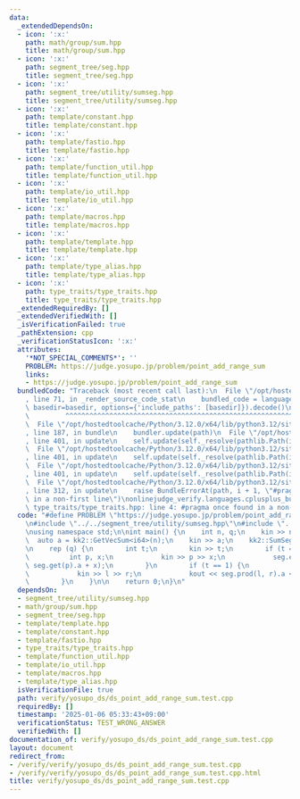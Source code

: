 ```yaml
---
data:
  _extendedDependsOn:
  - icon: ':x:'
    path: math/group/sum.hpp
    title: math/group/sum.hpp
  - icon: ':x:'
    path: segment_tree/seg.hpp
    title: segment_tree/seg.hpp
  - icon: ':x:'
    path: segment_tree/utility/sumseg.hpp
    title: segment_tree/utility/sumseg.hpp
  - icon: ':x:'
    path: template/constant.hpp
    title: template/constant.hpp
  - icon: ':x:'
    path: template/fastio.hpp
    title: template/fastio.hpp
  - icon: ':x:'
    path: template/function_util.hpp
    title: template/function_util.hpp
  - icon: ':x:'
    path: template/io_util.hpp
    title: template/io_util.hpp
  - icon: ':x:'
    path: template/macros.hpp
    title: template/macros.hpp
  - icon: ':x:'
    path: template/template.hpp
    title: template/template.hpp
  - icon: ':x:'
    path: template/type_alias.hpp
    title: template/type_alias.hpp
  - icon: ':x:'
    path: type_traits/type_traits.hpp
    title: type_traits/type_traits.hpp
  _extendedRequiredBy: []
  _extendedVerifiedWith: []
  _isVerificationFailed: true
  _pathExtension: cpp
  _verificationStatusIcon: ':x:'
  attributes:
    '*NOT_SPECIAL_COMMENTS*': ''
    PROBLEM: https://judge.yosupo.jp/problem/point_add_range_sum
    links:
    - https://judge.yosupo.jp/problem/point_add_range_sum
  bundledCode: "Traceback (most recent call last):\n  File \"/opt/hostedtoolcache/Python/3.12.0/x64/lib/python3.12/site-packages/onlinejudge_verify/documentation/build.py\"\
    , line 71, in _render_source_code_stat\n    bundled_code = language.bundle(stat.path,\
    \ basedir=basedir, options={'include_paths': [basedir]}).decode()\n          \
    \         ^^^^^^^^^^^^^^^^^^^^^^^^^^^^^^^^^^^^^^^^^^^^^^^^^^^^^^^^^^^^^^^^^^^^^^^^^^^^^^^^^\n\
    \  File \"/opt/hostedtoolcache/Python/3.12.0/x64/lib/python3.12/site-packages/onlinejudge_verify/languages/cplusplus.py\"\
    , line 187, in bundle\n    bundler.update(path)\n  File \"/opt/hostedtoolcache/Python/3.12.0/x64/lib/python3.12/site-packages/onlinejudge_verify/languages/cplusplus_bundle.py\"\
    , line 401, in update\n    self.update(self._resolve(pathlib.Path(included), included_from=path))\n\
    \  File \"/opt/hostedtoolcache/Python/3.12.0/x64/lib/python3.12/site-packages/onlinejudge_verify/languages/cplusplus_bundle.py\"\
    , line 401, in update\n    self.update(self._resolve(pathlib.Path(included), included_from=path))\n\
    \  File \"/opt/hostedtoolcache/Python/3.12.0/x64/lib/python3.12/site-packages/onlinejudge_verify/languages/cplusplus_bundle.py\"\
    , line 401, in update\n    self.update(self._resolve(pathlib.Path(included), included_from=path))\n\
    \  File \"/opt/hostedtoolcache/Python/3.12.0/x64/lib/python3.12/site-packages/onlinejudge_verify/languages/cplusplus_bundle.py\"\
    , line 312, in update\n    raise BundleErrorAt(path, i + 1, \"#pragma once found\
    \ in a non-first line\")\nonlinejudge_verify.languages.cplusplus_bundle.BundleErrorAt:\
    \ type_traits/type_traits.hpp: line 4: #pragma once found in a non-first line\n"
  code: "#define PROBLEM \"https://judge.yosupo.jp/problem/point_add_range_sum\"\n\
    \n#include \"../../segment_tree/utility/sumseg.hpp\"\n#include \"../../template/template.hpp\"\
    \nusing namespace std;\n\nint main() {\n    int n, q;\n    kin >> n >> q;\n  \
    \  auto a = kk2::GetVecSum<i64>(n);\n    kin >> a;\n    kk2::SumSeg<i64> seg(a);\n\
    \n    rep (q) {\n        int t;\n        kin >> t;\n        if (t == 0) {\n  \
    \          int p, x;\n            kin >> p >> x;\n            seg.emplace_set(p,\
    \ seg.get(p).a + x);\n        }\n        if (t == 1) {\n            int l, r;\n\
    \            kin >> l >> r;\n            kout << seg.prod(l, r).a << \"\\n\";\n\
    \        }\n    }\n\n    return 0;\n}\n"
  dependsOn:
  - segment_tree/utility/sumseg.hpp
  - math/group/sum.hpp
  - segment_tree/seg.hpp
  - template/template.hpp
  - template/constant.hpp
  - template/fastio.hpp
  - type_traits/type_traits.hpp
  - template/function_util.hpp
  - template/io_util.hpp
  - template/macros.hpp
  - template/type_alias.hpp
  isVerificationFile: true
  path: verify/yosupo_ds/ds_point_add_range_sum.test.cpp
  requiredBy: []
  timestamp: '2025-01-06 05:33:43+09:00'
  verificationStatus: TEST_WRONG_ANSWER
  verifiedWith: []
documentation_of: verify/yosupo_ds/ds_point_add_range_sum.test.cpp
layout: document
redirect_from:
- /verify/verify/yosupo_ds/ds_point_add_range_sum.test.cpp
- /verify/verify/yosupo_ds/ds_point_add_range_sum.test.cpp.html
title: verify/yosupo_ds/ds_point_add_range_sum.test.cpp
---
```

